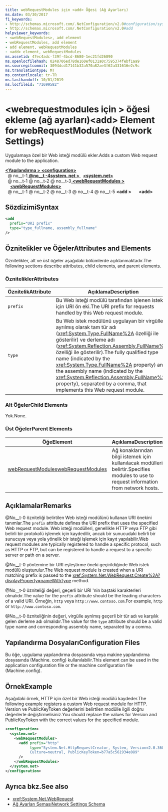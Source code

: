 ```yaml
---
title: webRequestModules için <add> Öğesi (Ağ Ayarları)
ms.date: 03/30/2017
f1_keywords:
- http://schemas.microsoft.com/.NetConfiguration/v2.0#configuration/system.net/webRequestModules/add
- http://schemas.microsoft.com/.NetConfiguration/v2.0#add
helpviewer_keywords:
- <webRequestModules>, add element
- webRequestModules, add element
- add element, webRequestModules
- <add> element, webRequestModules
ms.assetid: 47ec4adc-f39f-4bcd-8680-1ec21fd26890
ms.openlocfilehash: 0248706ed78de160ef0131a0c7595374febf1aa9
ms.sourcegitcommit: 3094dcd17141b32a570a82ae3f62a331616e2c9c
ms.translationtype: MT
ms.contentlocale: tr-TR
ms.lasthandoff: 10/01/2019
ms.locfileid: "71699582"
---
```

# <a name="add-element-for-webrequestmodules-network-settings"></a><span data-ttu-id="5e246-102">\<webrequestmodules için > öğesi ekleme (ağ ayarları)</span><span class="sxs-lookup"><span data-stu-id="5e246-102">\<add> Element for webRequestModules (Network Settings)</span></span>
<span data-ttu-id="5e246-103">Uygulamaya özel bir Web isteği modülü ekler.</span><span class="sxs-lookup"><span data-stu-id="5e246-103">Adds a custom Web request module to the application.</span></span>  
  
[<span data-ttu-id="5e246-104"> **\<Yapılandırma >** </span><span class="sxs-lookup"><span data-stu-id="5e246-104">**\<configuration>**</span></span>](../configuration-element.md)  
<span data-ttu-id="5e246-105">&nbsp; @ no__t-1[ **@no__t -4system. net >** ](system-net-element-network-settings.md)</span><span class="sxs-lookup"><span data-stu-id="5e246-105">&nbsp;&nbsp;[**\<system.net>**](system-net-element-network-settings.md)</span></span>  
<span data-ttu-id="5e246-106">&nbsp; @ no__t-1 @ no__t-2 @ no__t-3[ **\<webRequestModules >** ](webrequestmodules-element-network-settings.md)</span><span class="sxs-lookup"><span data-stu-id="5e246-106">&nbsp;&nbsp;&nbsp;&nbsp;[**\<webRequestModules>**](webrequestmodules-element-network-settings.md)</span></span>  
<span data-ttu-id="5e246-107">&nbsp; @ no__t-1 @ no__t-2 @ no__t-3 @ no__t-4 @ no__t-5 **\<add >**</span><span class="sxs-lookup"><span data-stu-id="5e246-107">&nbsp;&nbsp;&nbsp;&nbsp;&nbsp;&nbsp;**\<add>**</span></span>  
  
## <a name="syntax"></a><span data-ttu-id="5e246-108">Sözdizimi</span><span class="sxs-lookup"><span data-stu-id="5e246-108">Syntax</span></span>  
  
```xml  
<add   
  prefix="URI prefix"   
  type="type_fullname, assembly_fullname"   
/>  
```  
  
## <a name="attributes-and-elements"></a><span data-ttu-id="5e246-109">Öznitelikler ve Öğeler</span><span class="sxs-lookup"><span data-stu-id="5e246-109">Attributes and Elements</span></span>  
 <span data-ttu-id="5e246-110">Öznitelikler, alt ve üst öğeler aşağıdaki bölümlerde açıklanmaktadır.</span><span class="sxs-lookup"><span data-stu-id="5e246-110">The following sections describe attributes, child elements, and parent elements.</span></span>  
  
### <a name="attributes"></a><span data-ttu-id="5e246-111">Öznitelikler</span><span class="sxs-lookup"><span data-stu-id="5e246-111">Attributes</span></span>  
  
|<span data-ttu-id="5e246-112">**Öznitelik**</span><span class="sxs-lookup"><span data-stu-id="5e246-112">**Attribute**</span></span>|<span data-ttu-id="5e246-113">**Açıklama**</span><span class="sxs-lookup"><span data-stu-id="5e246-113">**Description**</span></span>|  
|-------------------|---------------------|  
|`prefix`|<span data-ttu-id="5e246-114">Bu Web isteği modülü tarafından işlenen istekler için URI ön eki.</span><span class="sxs-lookup"><span data-stu-id="5e246-114">The URI prefix for requests handled by this Web request module.</span></span>|  
|`type`|<span data-ttu-id="5e246-115">Bu Web istek modülünü uygulayan bir virgülle ayrılmış olarak tam tür adı (<xref:System.Type.FullName%2A> özelliği ile gösterilir) ve derleme adı (<xref:System.Reflection.Assembly.FullName%2A> özelliği ile gösterilir).</span><span class="sxs-lookup"><span data-stu-id="5e246-115">The fully qualified type name (indicated by the <xref:System.Type.FullName%2A> property) and the assembly name (indicated by the <xref:System.Reflection.Assembly.FullName%2A> property), separated by a comma, that implements this Web request module.</span></span>|  
  
### <a name="child-elements"></a><span data-ttu-id="5e246-116">Alt Öğeler</span><span class="sxs-lookup"><span data-stu-id="5e246-116">Child Elements</span></span>  
 <span data-ttu-id="5e246-117">Yok.</span><span class="sxs-lookup"><span data-stu-id="5e246-117">None.</span></span>  
  
### <a name="parent-elements"></a><span data-ttu-id="5e246-118">Üst Öğeler</span><span class="sxs-lookup"><span data-stu-id="5e246-118">Parent Elements</span></span>  
  
|<span data-ttu-id="5e246-119">**Öğe**</span><span class="sxs-lookup"><span data-stu-id="5e246-119">**Element**</span></span>|<span data-ttu-id="5e246-120">**Açıklama**</span><span class="sxs-lookup"><span data-stu-id="5e246-120">**Description**</span></span>|  
|-----------------|---------------------|  
|[<span data-ttu-id="5e246-121">webRequestModules</span><span class="sxs-lookup"><span data-stu-id="5e246-121">webRequestModules</span></span>](webrequestmodules-element-network-settings.md)|<span data-ttu-id="5e246-122">Ağ konaklarından bilgi istemek için kullanılacak modülleri belirtir.</span><span class="sxs-lookup"><span data-stu-id="5e246-122">Specifies modules to use to request information from network hosts.</span></span>|  
  
## <a name="remarks"></a><span data-ttu-id="5e246-123">Açıklamalar</span><span class="sxs-lookup"><span data-stu-id="5e246-123">Remarks</span></span>  
 <span data-ttu-id="5e246-124">@No__t-0 özniteliği belirtilen Web isteği modülünü kullanan URI önekini tanımlar.</span><span class="sxs-lookup"><span data-stu-id="5e246-124">The `prefix` attribute defines the URI prefix that uses the specified Web request module.</span></span> <span data-ttu-id="5e246-125">Web isteği modülleri, genellikle HTTP veya FTP gibi belirli bir protokolü işlemek için kaydedilir, ancak bir sunucudaki belirli bir sunucuya veya yola yönelik bir isteği işlemek için kayıt yapılabilir.</span><span class="sxs-lookup"><span data-stu-id="5e246-125">Web request modules are typically registered to handle a specific protocol, such as HTTP or FTP, but can be registered to handle a request to a specific server or path on a server.</span></span>  
  
 <span data-ttu-id="5e246-126">@No__t-0 yöntemine bir URI eşleştirme öneki geçirildiğinde Web istek modülü oluşturulur.</span><span class="sxs-lookup"><span data-stu-id="5e246-126">The Web request module is created when a URI matching prefix is passed to the <xref:System.Net.WebRequest.Create%2A?displayProperty=nameWithType> method.</span></span>  
  
 <span data-ttu-id="5e246-127">@No__t-0 özniteliği değeri, geçerli bir URI 'nin baştaki karakterleri olmalıdır.</span><span class="sxs-lookup"><span data-stu-id="5e246-127">The value for the `prefix` attribute should be the leading characters of a valid URI.</span></span> <span data-ttu-id="5e246-128">Örneğin, `http` veya `http://www.contoso.com`.</span><span class="sxs-lookup"><span data-stu-id="5e246-128">For example, `http` or `http://www.contoso.com`.</span></span>
  
 <span data-ttu-id="5e246-129">@No__t-0 özniteliğinin değeri, virgülle ayrılmış geçerli bir tür adı ve karşılık gelen derleme adı olmalıdır.</span><span class="sxs-lookup"><span data-stu-id="5e246-129">The value for the `type` attribute should be a valid type name and corresponding assembly name, separated by a comma.</span></span>
  
## <a name="configuration-files"></a><span data-ttu-id="5e246-130">Yapılandırma Dosyaları</span><span class="sxs-lookup"><span data-stu-id="5e246-130">Configuration Files</span></span>  
 <span data-ttu-id="5e246-131">Bu öğe, uygulama yapılandırma dosyasında veya makine yapılandırma dosyasında (Machine. config) kullanılabilir.</span><span class="sxs-lookup"><span data-stu-id="5e246-131">This element can be used in the application configuration file or the machine configuration file (Machine.config).</span></span>  
  
## <a name="example"></a><span data-ttu-id="5e246-132">Örnek</span><span class="sxs-lookup"><span data-stu-id="5e246-132">Example</span></span>  
 <span data-ttu-id="5e246-133">Aşağıdaki örnek, HTTP için özel bir Web isteği modülü kaydeder.</span><span class="sxs-lookup"><span data-stu-id="5e246-133">The following example registers a custom Web request module for HTTP.</span></span> <span data-ttu-id="5e246-134">Version ve PublicKeyToken değerlerini belirtilen modülle ilgili doğru değerlerle değiştirmelisiniz.</span><span class="sxs-lookup"><span data-stu-id="5e246-134">You should replace the values for Version and PublicKeyToken with the correct values for the specified module.</span></span>  
  
```xml  
<configuration>  
  <system.net>  
    <webRequestModules>  
      <add prefix="http"  
           type="System.Net.HttpRequestCreator, System, Version=2.0.3600.0,  
           Culture=neutral, PublicKeyToken=b77a5c561934e089"  
      />  
    </webRequestModules>  
  </system.net>  
</configuration>  
```  
  
## <a name="see-also"></a><span data-ttu-id="5e246-135">Ayrıca bkz.</span><span class="sxs-lookup"><span data-stu-id="5e246-135">See also</span></span>

- <xref:System.Net.WebRequest>
- [<span data-ttu-id="5e246-136">Ağ Ayarları Şeması</span><span class="sxs-lookup"><span data-stu-id="5e246-136">Network Settings Schema</span></span>](index.md)
